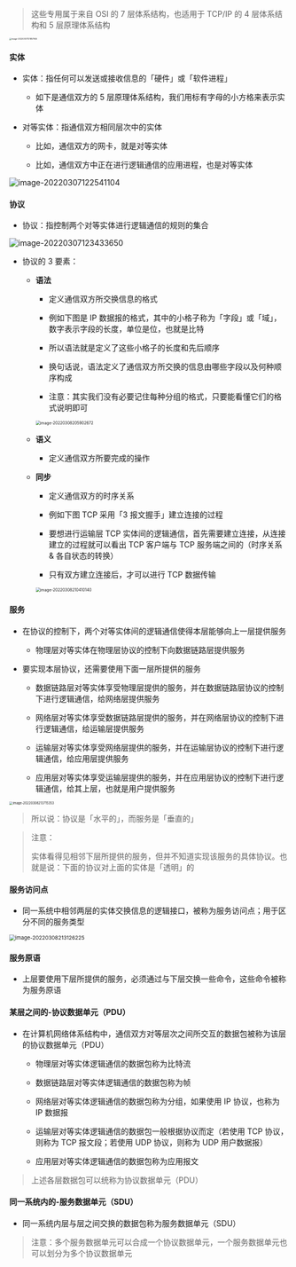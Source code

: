> 这些专用属于来自 OSI 的 7 层体系结构，也适用于 TCP/IP 的 4 层体系结构和 5 层原理体系结构

<img src="https://gitee.com/pj-l/imgs-1/raw/master/image-20220307121857945.png" alt="image-20220307121857945" style="zoom:25%;" />

#### 实体

- 实体：指任何可以发送或接收信息的「硬件」或「软件进程」

	- 如下是通信双方的 5 层原理体系结构，我们用标有字母的小方格来表示实体

- 对等实体：指通信双方相同层次中的实体

	- 比如，通信双方的网卡，就是对等实体

	- 比如，通信双方中正在进行逻辑通信的应用进程，也是对等实体

![image-20220307122541104](https://gitee.com/pj-l/imgs-1/raw/master/image-20220307122541104.png)

#### 协议

- 协议：指控制两个对等实体进行逻辑通信的规则的集合

![image-20220307123433650](https://gitee.com/pj-l/imgs-1/raw/master/image-20220307123433650.png)

- 协议的 3 要素：

	- **语法**

		- 定义通信双方所交换信息的格式

		- 例如下图是 IP 数据报的格式，其中的小格子称为「字段」或「域」，数字表示字段的长度，单位是位，也就是比特

		- 所以语法就是定义了这些小格子的长度和先后顺序

		- 换句话说，语法定义了通信双方所交换的信息由哪些字段以及何种顺序构成

		- 注意：其实我们没有必要记住每种分组的格式，只要能看懂它们的格式说明即可

		<img src="https://gitee.com/pj-l/imgs-1/raw/master/image-20220308205902672.png" alt="image-20220308205902672" style="zoom:50%;" />

	- **语义**

		- 定义通信双方所要完成的操作
	
	- **同步**

		- 定义通信双方的时序关系

		- 例如下图 TCP 采用「3 报文握手」建立连接的过程

		- 要想进行运输层 TCP 实体间的逻辑通信，首先需要建立连接，从连接建立的过程就可以看出 TCP 客户端与 TCP 服务端之间的（时序关系 & 各自状态的转换）

		- 只有双方建立连接后，才可以进行 TCP 数据传输

		<img src="https://gitee.com/pj-l/imgs-1/raw/master/image-20220308210410140.png" alt="image-20220308210410140" style="zoom:50%;" />

#### 服务

- 在协议的控制下，两个对等实体间的逻辑通信使得本层能够向上一层提供服务

	- 物理层对等实体在物理层协议的控制下向数据链路层提供服务

- 要实现本层协议，还需要使用下面一层所提供的服务

	- 数据链路层对等实体享受物理层提供的服务，并在数据链路层协议的控制下进行逻辑通信，给网络层提供服务

	- 网络层对等实体享受数据链路层提供的服务，并在网络层协议的控制下进行逻辑通信，给运输层提供服务

	- 运输层对等实体享受网络层提供的服务，并在运输层协议的控制下进行逻辑通信，给应用层提供服务

	- 应用层对等实体享受运输层提供的服务，并在应用层协议的控制下进行逻辑通信，给其上层，也就是用户提供服务

<img src="https://gitee.com/pj-l/imgs-1/raw/master/image-20220308213715353.png" alt="image-20220308213715353" style="zoom:40%;" />

> 所以说：协议是「水平的」，而服务是「垂直的」

> 注意：
> 
> 实体看得见相邻下层所提供的服务，但并不知道实现该服务的具体协议。也就是说：下面的协议对上面的实体是「透明」的

#### 服务访问点

- 同一系统中相邻两层的实体交换信息的逻辑接口，被称为服务访问点；用于区分不同的服务类型

<img src="https://gitee.com/pj-l/imgs-1/raw/master/image-20220308213126225.png" alt="image-20220308213126225" style="zoom: 67%;" />

#### 服务原语

- 上层要使用下层所提供的服务，必须通过与下层交换一些命令，这些命令被称为服务原语

#### 某层之间的-协议数据单元（PDU）

- 在计算机网络体系结构中，通信双方对等层次之间所交互的数据包被称为该层的协议数据单元（PDU）

	- 物理层对等实体逻辑通信的数据包称为比特流

	- 数据链路层对等实体逻辑通信的数据包称为帧
	
	- 网络层对等实体逻辑通信的数据包称为分组，如果使用 IP 协议，也称为 IP 数据报
	
	- 运输层对等实体逻辑通信的数据包一般根据协议而定（若使用 TCP 协议，则称为 TCP 报文段；若使用 UDP 协议，则称为 UDP 用户数据报）
	
	- 应用层对等实体逻辑通信的数据包称为应用报文

> 上述各层数据包可以统称为协议数据单元（PDU）

#### 同一系统内的-服务数据单元（SDU）

- 同一系统内层与层之间交换的数据包称为服务数据单元（SDU）

> 注意：多个服务数据单元可以合成一个协议数据单元，一个服务数据单元也可以划分为多个协议数据单元
